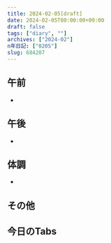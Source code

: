 ```yaml
---
title: 2024-02-05[draft]
date: 2024-02-05T00:00:00+09:00
draft: false
tags: ["diary", ""]
archives: ["2024-02"]
n年日記: ["0205"]
slug: 684207
---
```

## 午前
- 
## 午後
- 
## 体調
- 
## その他
## 今日のTabs